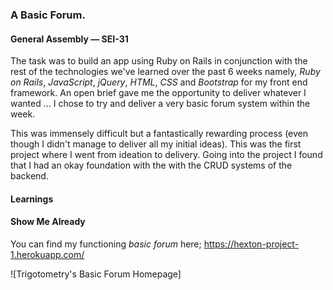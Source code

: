 ### **A Basic Forum.**

#### General Assembly — SEI-31

The task was to build an app using Ruby on Rails in conjunction with the rest of the technologies we've learned over the past 6 weeks namely, *Ruby on Rails*, *JavaScript*, *jQuery*, *HTML*, *CSS* and *Bootstrap* for my front end framework. An open brief gave me the opportunity to deliver whatever I wanted ... I chose to try and deliver a very basic forum system within the week.

This was immensely difficult but a fantastically rewarding process (even though I didn't manage to deliver all my initial ideas). This was the first project where I went from ideation to delivery. Going into the project I found that I had an okay foundation with the with the CRUD systems of the backend.

#### **Learnings**

#### **Show Me Already**
You can find my functioning *basic forum* here;
https://hexton-project-1.herokuapp.com/

![Trigotometry's Basic Forum Homepage]
